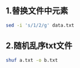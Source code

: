 1.替换文件中元素
-----------------------
```bash
sed -i 's/1/2/g' data.txt
```

2.随机乱序txt文件
-------------------

```bash
shuf a.txt -o b.txt
```
